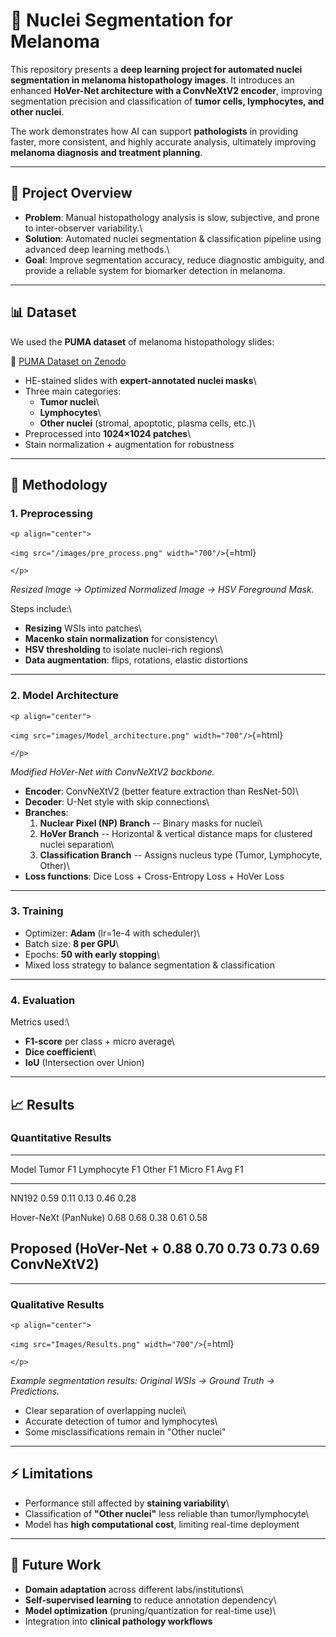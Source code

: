 # 🧬 Nuclei Segmentation for Melanoma

This repository presents a **deep learning project for automated nuclei
segmentation in melanoma histopathology images**. It introduces an
enhanced **HoVer-Net architecture with a ConvNeXtV2 encoder**, improving
segmentation precision and classification of **tumor cells, lymphocytes,
and other nuclei**.

The work demonstrates how AI can support **pathologists** in providing
faster, more consistent, and highly accurate analysis, ultimately
improving **melanoma diagnosis and treatment planning**.

------------------------------------------------------------------------

## 📌 Project Overview

-   **Problem**: Manual histopathology analysis is slow, subjective, and
    prone to inter-observer variability.\
-   **Solution**: Automated nuclei segmentation & classification
    pipeline using advanced deep learning methods.\
-   **Goal**: Improve segmentation accuracy, reduce diagnostic
    ambiguity, and provide a reliable system for biomarker detection in
    melanoma.

------------------------------------------------------------------------

## 📊 Dataset

We used the **PUMA dataset** of melanoma histopathology slides:

🔗 [PUMA Dataset on Zenodo](https://zenodo.org/records/14869398)

-   HE-stained slides with **expert-annotated nuclei masks**\
-   Three main categories:
    -   **Tumor nuclei**\
    -   **Lymphocytes**\
    -   **Other nuclei** (stromal, apoptotic, plasma cells, etc.)\
-   Preprocessed into **1024×1024 patches**\
-   Stain normalization + augmentation for robustness

------------------------------------------------------------------------

## 🧠 Methodology

### 1. Preprocessing

```{=html}
<p align="center">
```
`<img src="/images/pre_process.png" width="700"/>`{=html}
```{=html}
</p>
```
*Resized Image → Optimized Normalized Image → HSV Foreground Mask.*

Steps include:\
- **Resizing** WSIs into patches\
- **Macenko stain normalization** for consistency\
- **HSV thresholding** to isolate nuclei-rich regions\
- **Data augmentation**: flips, rotations, elastic distortions

------------------------------------------------------------------------

### 2. Model Architecture

```{=html}
<p align="center">
```
`<img src="images/Model_architecture.png" width="700"/>`{=html}
```{=html}
</p>
```
*Modified HoVer-Net with ConvNeXtV2 backbone.*

-   **Encoder**: ConvNeXtV2 (better feature extraction than ResNet-50)\
-   **Decoder**: U-Net style with skip connections\
-   **Branches**:
    1.  **Nuclear Pixel (NP) Branch** -- Binary masks for nuclei\
    2.  **HoVer Branch** -- Horizontal & vertical distance maps for
        clustered nuclei separation\
    3.  **Classification Branch** -- Assigns nucleus type (Tumor,
        Lymphocyte, Other)\
-   **Loss functions**: Dice Loss + Cross-Entropy Loss + HoVer Loss

------------------------------------------------------------------------

### 3. Training

-   Optimizer: **Adam** (lr=1e-4 with scheduler)\
-   Batch size: **8 per GPU**\
-   Epochs: **50 with early stopping**\
-   Mixed loss strategy to balance segmentation & classification

------------------------------------------------------------------------

### 4. Evaluation

Metrics used:\
- **F1-score** per class + micro average\
- **Dice coefficient**\
- **IoU** (Intersection over Union)

------------------------------------------------------------------------

## 📈 Results

### Quantitative Results

  ----------------------------------------------------------------------------------
  Model                    Tumor F1   Lymphocyte F1 Other F1   Micro F1   Avg F1
  ------------------------ ---------- ------------- ---------- ---------- ----------
  NN192                    0.59       0.11          0.13       0.46       0.28

  Hover-NeXt (PanNuke)     0.68       0.68          0.38       0.61       0.58

  **Proposed (HoVer-Net +  **0.88**   **0.70**      **0.73**   **0.73**   **0.69**
  ConvNeXtV2)**                                                           
  ----------------------------------------------------------------------------------

------------------------------------------------------------------------

### Qualitative Results

```{=html}
<p align="center">
```
`<img src="Images/Results.png" width="700"/>`{=html}
```{=html}
</p>
```
*Example segmentation results: Original WSIs → Ground Truth →
Predictions.*

-   Clear separation of overlapping nuclei\
-   Accurate detection of tumor and lymphocytes\
-   Some misclassifications remain in "Other nuclei"

------------------------------------------------------------------------

## ⚡ Limitations

-   Performance still affected by **staining variability**\
-   Classification of **"Other nuclei"** less reliable than
    tumor/lymphocyte\
-   Model has **high computational cost**, limiting real-time deployment

------------------------------------------------------------------------

## 🔮 Future Work

-   **Domain adaptation** across different labs/institutions\
-   **Self-supervised learning** to reduce annotation dependency\
-   **Model optimization** (pruning/quantization for real-time use)\
-   Integration into **clinical pathology workflows**
